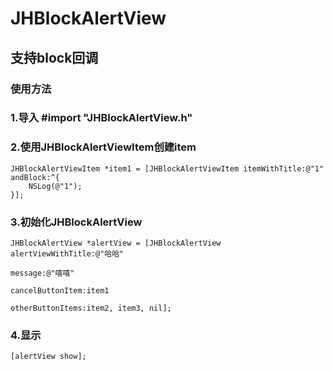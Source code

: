 # JHBlockAlertView
## 支持block回调

### 使用方法
### 1.导入 #import "JHBlockAlertView.h"

### 2.使用JHBlockAlertViewItem创建item
    JHBlockAlertViewItem *item1 = [JHBlockAlertViewItem itemWithTitle:@"1" andBlock:^{
        NSLog(@"1");
    }];

### 3.初始化JHBlockAlertView
    JHBlockAlertView *alertView = [JHBlockAlertView alertViewWithTitle:@"哈哈"
                                                               message:@"嘻嘻"
                                                      cancelButtonItem:item1
                                                    otherButtonItems:item2, item3, nil];

### 4.显示
    [alertView show];
